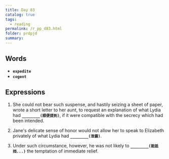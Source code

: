 ```yaml
---
title: Day 83
catalog: true
tags: 
  - reading
permalink: /r_pp_d83.html
folder: prdpjd
summary: 
---
```


## Words

-   <b data-toggle="tooltip" data-original-title="{{site.data.glossary.expedite}}">`expedite`</b>
-   <b data-toggle="tooltip" data-original-title="{{site.data.glossary.cogent}}">`cogent`</b>

## Expressions

1.  She could not bear such suspense, and hastily seizing a sheet of paper, wrote a short letter to her aunt, to request an explanation of what Lydia had <b data-toggle="tooltip" data-original-title="{{site.data.answers.d83_a}}">`________(顺便提到)`</b>, if it were compatible with the secrecy which had been intended.

2.  Jane's delicate sense of honor would not allow her to speak to Elizabeth privately of what Lydia had <b data-toggle="tooltip" data-original-title="{{site.data.answers.d83_b}}">`________(泄露)`</b>.

3.  Under such circumstance, however, he was not likely to <b data-toggle="tooltip" data-original-title="{{site.data.answers.d83_c}}">`________(能抵挡...)`</b> the temptation of immediate relief.